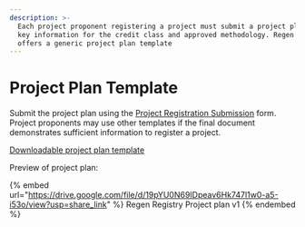 ```yaml
---
description: >-
  Each project proponent registering a project must submit a project plan with
  key information for the credit class and approved methodology. Regen Registry
  offers a generic project plan template
---
```


# Project Plan Template

Submit the project plan using the [Project Registration Submission](https://airtable.com/shrYitbUuFQcD8jcT) form. Project proponents may use other templates if the final document demonstrates sufficient information to register a project.

[Downloadable project plan template ](https://docs.google.com/document/d/1p\_HN4Q5vUjp3hni04lLFGYuAUPoB60a9Tc-I6PObZOo/copy)

Preview of project plan:

{% embed url="https://drive.google.com/file/d/19pYU0N69IDpeav6Hk747l1w0-a5-i53o/view?usp=share_link" %}
Regen Registry Project plan v1
{% endembed %}
